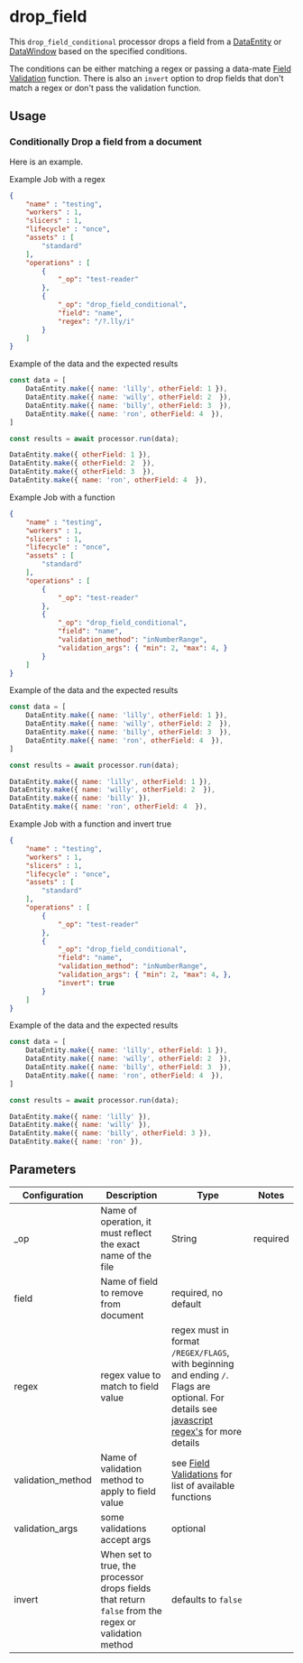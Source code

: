 # drop_field

This `drop_field_conditional` processor drops a field from a [DataEntity](https://terascope.github.io/teraslice/docs/packages/utils/api/classes/dataentity) or [DataWindow](../entity/data-window.md) based on the specified conditions.

The conditions can be either matching a regex or passing a data-mate [Field Validation](https://terascope.github.io/teraslice/docs/packages/data-mate/overview#Field-Validations) function.  There is also an `invert` option to drop fields that don't match a regex or don't pass the validation function.

## Usage

### Conditionally Drop a field from a document
Here is an example.

Example Job with a regex

```json
{
    "name" : "testing",
    "workers" : 1,
    "slicers" : 1,
    "lifecycle" : "once",
    "assets" : [
        "standard"
    ],
    "operations" : [
        {
            "_op": "test-reader"
        },
        {
            "_op": "drop_field_conditional",
            "field": "name",
            "regex": "/?.lly/i"
        }
    ]
}

```
Example of the data and the expected results

```javascript
const data = [
    DataEntity.make({ name: 'lilly', otherField: 1 }),
    DataEntity.make({ name: 'willy', otherField: 2  }),
    DataEntity.make({ name: 'billy', otherField: 3  }),
    DataEntity.make({ name: 'ron', otherField: 4  }),
]

const results = await processor.run(data);

DataEntity.make({ otherField: 1 }),
DataEntity.make({ otherField: 2  }),
DataEntity.make({ otherField: 3  }),
DataEntity.make({ name: 'ron', otherField: 4  }),
```

Example Job with a function

```json
{
    "name" : "testing",
    "workers" : 1,
    "slicers" : 1,
    "lifecycle" : "once",
    "assets" : [
        "standard"
    ],
    "operations" : [
        {
            "_op": "test-reader"
        },
        {
            "_op": "drop_field_conditional",
            "field": "name",
            "validation_method": "inNumberRange",
            "validation_args": { "min": 2, "max": 4, }
        }
    ]
}

```
Example of the data and the expected results

```javascript
const data = [
    DataEntity.make({ name: 'lilly', otherField: 1 }),
    DataEntity.make({ name: 'willy', otherField: 2  }),
    DataEntity.make({ name: 'billy', otherField: 3  }),
    DataEntity.make({ name: 'ron', otherField: 4  }),
]

const results = await processor.run(data);

DataEntity.make({ name: 'lilly', otherField: 1 }),
DataEntity.make({ name: 'willy', otherField: 2  }),
DataEntity.make({ name: 'billy' }),
DataEntity.make({ name: 'ron', otherField: 4  }),
```

Example Job with a function and invert true

```json
{
    "name" : "testing",
    "workers" : 1,
    "slicers" : 1,
    "lifecycle" : "once",
    "assets" : [
        "standard"
    ],
    "operations" : [
        {
            "_op": "test-reader"
        },
        {
            "_op": "drop_field_conditional",
            "field": "name",
            "validation_method": "inNumberRange",
            "validation_args": { "min": 2, "max": 4, },
            "invert": true
        }
    ]
}

```
Example of the data and the expected results

```javascript
const data = [
    DataEntity.make({ name: 'lilly', otherField: 1 }),
    DataEntity.make({ name: 'willy', otherField: 2  }),
    DataEntity.make({ name: 'billy', otherField: 3  }),
    DataEntity.make({ name: 'ron', otherField: 4  }),
]

const results = await processor.run(data);

DataEntity.make({ name: 'lilly' }),
DataEntity.make({ name: 'willy' }),
DataEntity.make({ name: 'billy', otherField: 3 }),
DataEntity.make({ name: 'ron' }),
```

## Parameters

| Configuration | Description                                                   | Type   | Notes                        |
| ------------- | ------------------------------------------------------------- | ------ | ---------------------------- |
| _op  | Name of operation, it must reflect the exact name of the file | String | required                     |
| field | Name of field to remove from document | required, no default |
| regex | regex value to match to field value | regex must in format `/REGEX/FLAGS`, with beginning and ending `/`.  Flags are optional.  For details see [javascript regex's](https://developer.mozilla.org/en-US/docs/Web/JavaScript/Guide/Regular_Expressions#writing_a_regular_expression_pattern) for more details |
| validation_method | Name of validation method to apply to field value | see [Field Validations](https://terascope.github.io/teraslice/docs/packages/data-mate/overview#field-validations) for list of available functions |
| validation_args | some validations accept args | optional |
| invert | When set to true, the processor drops fields that return `false` from the regex or validation method | defaults to `false` |

